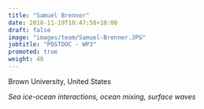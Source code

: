 ```yaml
---
title: "Samuel Brenner"
date: 2018-11-19T10:47:58+10:00
draft: false
image: "images/team/Samuel-Brenner.JPG"
jobtitle: "POSTDOC - WP3"
promoted: true
weight: 48
---
```



Brown University, United States

*Sea ice-ocean interactions, ocean mixing, surface waves*
